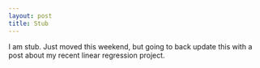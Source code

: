 ```yaml
---
layout: post
title: Stub
---
```


I am stub. Just moved this weekend, but going to back update this with a post about my recent linear regression project.
